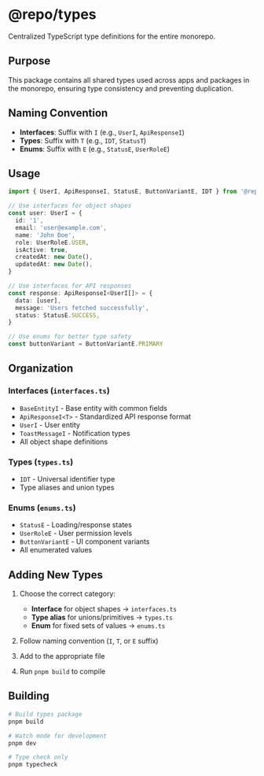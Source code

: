 # @repo/types

Centralized TypeScript type definitions for the entire monorepo.

## Purpose

This package contains all shared types used across apps and packages in the monorepo, ensuring type consistency and preventing duplication.

## Naming Convention

- **Interfaces**: Suffix with `I` (e.g., `UserI`, `ApiResponseI`)
- **Types**: Suffix with `T` (e.g., `IDT`, `StatusT`) 
- **Enums**: Suffix with `E` (e.g., `StatusE`, `UserRoleE`)

## Usage

```typescript
import { UserI, ApiResponseI, StatusE, ButtonVariantE, IDT } from '@repo/types'

// Use interfaces for object shapes
const user: UserI = {
  id: '1',
  email: 'user@example.com',
  name: 'John Doe',
  role: UserRoleE.USER,
  isActive: true,
  createdAt: new Date(),
  updatedAt: new Date(),
}

// Use interfaces for API responses
const response: ApiResponseI<UserI[]> = {
  data: [user],
  message: 'Users fetched successfully',
  status: StatusE.SUCCESS,
}

// Use enums for better type safety
const buttonVariant = ButtonVariantE.PRIMARY
```

## Organization

### Interfaces (`interfaces.ts`)
- `BaseEntityI` - Base entity with common fields
- `ApiResponseI<T>` - Standardized API response format
- `UserI` - User entity
- `ToastMessageI` - Notification types
- All object shape definitions

### Types (`types.ts`)
- `IDT` - Universal identifier type
- Type aliases and union types

### Enums (`enums.ts`)
- `StatusE` - Loading/response states
- `UserRoleE` - User permission levels
- `ButtonVariantE` - UI component variants
- All enumerated values

## Adding New Types

1. Choose the correct category:
   - **Interface** for object shapes → `interfaces.ts`
   - **Type alias** for unions/primitives → `types.ts` 
   - **Enum** for fixed sets of values → `enums.ts`

2. Follow naming convention (`I`, `T`, or `E` suffix)

3. Add to the appropriate file

4. Run `pnpm build` to compile

## Building

```bash
# Build types package
pnpm build

# Watch mode for development
pnpm dev

# Type check only
pnpm typecheck
```